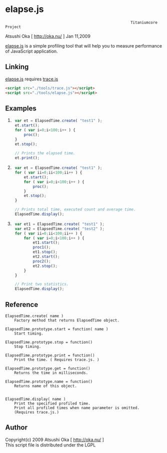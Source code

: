 
# elapse.js

                                                            Titaniumcore Project

Atsushi Oka [ http://oka.nu/ ]                                       Jan 11,2009

[elapse.js](elapse.js) is a simple profiling tool that will help you to measure
performance of JavaScript application.

## Linking

[elapse.js](elapse.js) requires [trace.js](trace.js)

```html
<script src="./tools/trace.js"></script>
<script src="./tools/elapse.js"></script>
```

## Examples

1. 
   ```javascript
    var et = ElapsedTime.create( "test1" );
    et.start();
    for ( var i=0;i<100;i++ ) {
        proc();
    }
    et.stop();
    
    // Prints the elapsed time.
    et.print(); 
   ```


2.
   ```javascript
    var et = ElapsedTime.create( "test1" );
    for ( var ii=0;ii<100;ii++ ) {
        et.start();
        for ( var i=0;i<100;i++ ) {
            proc();
        }
        et.stop();
    }

    // Prints total time, executed count and average time.
    ElapsedTime.display();
   ```


3.
   ```javascript
    var et1 = ElapsedTime.create( "test1" );
    var et2 = ElapsedTime.create( "test2" );
    for ( var ii=0;ii<100;ii++ ) {
        for ( var i=0;i<100;i++ ) {
            et1.start();
            proc1();
            et1.stop();
            et2.start();
            proc2();
            et2.stop();
        }
    }

    // Print two statistics.
    ElapsedTime.display();
   ```

## Reference

    ElapsedTime.create( name )
        Factory method that returns ElapsedTime object.

    ElapsedTime.prototype.start = function( name )
        Start timing.

    ElapsedTime.prototype.stop = function()
        Stop timing.

    ElapsedTime.prototype.print = function()
        Print the time. ( Requires trace.js. )

    ElapsedTime.prototype.get = function()
        Returns the time in milliseconds.

    ElapsedTime.prototype.name = function()
        Returns name of this object.


    ElapsedTime.display( name )
        Print the specified profiled time. 
        Print all profiled times when name parameter is omitted.
        (Requires trace.js.)

## Author

Copyright(c) 2009 Atsushi Oka [ <a href="http://oka.nu/">http://oka.nu/</a> ]  
This script file is distributed under the LGPL
